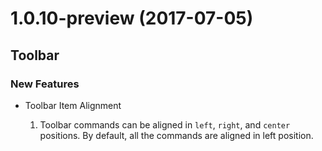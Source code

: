 # 1.0.10-preview (2017-07-05)

## Toolbar

### New Features

- Toolbar Item Alignment

    1. Toolbar commands can be aligned in `left`, `right`, and `center` positions. By default, all the commands are aligned in left position.
